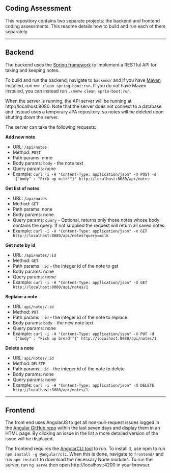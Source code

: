 ## Coding Assessment
This repository contains two separate projects: the backend and frontend coding assessments. This readme details how to build and run each of them separately.

---
## Backend
The backend uses the [Spring framework](https://spring.io) to implement a RESTful API for taking and keeping notes.

To build and run the backend, navigate to `backend/` and if you have [Maven](https://maven.apache.org/) installed, run `mvn clean spring-boot:run`. If you do not have Maven installed, you can instead run `./mvnw clean sprin-boot:run`.

When the server is running, the API server will be running at http://localhost:8080. Note that the server does not connect to a database and instead uses a temporary JPA repository, so notes will be deleted upon shutting down the server.

The server can take the following requests:

**Add new note**
* URL: `/api/notes`
* Method: `POST`
* Path params: none
* Body params: `body` - the note text
* Query params: none
* Example: `curl -i -H "Content-Type: application/json" -X POST -d '{"body" : "Pick up milk!"}' http://localhost:8080/api/notes`

**Get list of notes**
* URL: `/api/notes`
* Method: `GET`
* Path params: none
* Body params: none
* Query params: `query` - Optional, returns only those notes whose body contains the query. If not supplied the request will return all saved notes.
* Example: `curl -i -H "Content-Type: application/json" -X GET http://localhost:8080/api/notes?query=milk`

**Get note by id**
* URL: `/api/notes/:id`
* Method: `GET`
* Path params: `:id` - the integer id of the note to get
* Body params: none
* Query params: none
* Example: `curl -i -H "Content-Type: application/json" -X GET http://localhost:8080/api/notes/1`

**Replace a note**
* URL: `api/notes/:id`
* Method: `PUT`
* Path params: `:id` - the integer id of the note to replace
* Body params: `body` - the new note text
* Query params: none
* Example: `curl -i -H "Content-Type: application/json" -X PUT -d '{"body" : "Pick up bread!"}' http://localhost:8080/api/notes/1`

**Delete a note**
* URL: `api/notes/:id`
* Method: `DELETE`
* Path params: `:id` - the integer id of the note to delete
* Body params: none
* Query params: none
* Example: `curl -i -H "Content-Type: application/json" -X DELETE http://localhost:8080/api/notes/1`

---
## Frontend
The front end uses AngularJS to get all non-pull-request issues logged in the [Angular GitHub repo](https://github.com/angular/angular) within the last seven days and display them in an HTML page. By clicking an issue in the list a more detailed version of the issue will be displayed.

The frontend requires the [AngularCLI tool](https://cli.angular.io/) to run. To install it, use npm to run `npm install -g @angular/cli`. When this is done, navigate to `frontend/` and run `npm install` to download the necessary Node modules. To run the server, run `ng serve` then open http://localhost:4200 in your browser.